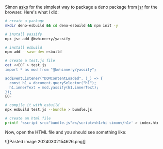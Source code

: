 Simon [asks](https://til.simonwillison.net/javascript/jsr-esbuild) for the simplest way to package a deno package from [jsr](https://jsr.io/) for the browser. Here's what I did:

```bash
# create a package
mkdir deno-esbuild && cd deno-esbuild && npm init -y

# install yassify
npx jsr add @kwhinnery/yassify

# install esbuild
npm add --save-dev esbuild

# create a test.js file
cat <<EOF > test.js
import * as mod from "@kwhinnery/yassify";

addEventListener("DOMContentLoaded", (_) => {
  const h1 = document.querySelector("h1");
  h1.innerText = mod.yassify(h1.innerText);
});
EOF

# compile it with esbuild
npx esbuild test.js --bundle > bundle.js

# create an html file
printf '<script src="bundle.js"></script><h1>hi simon</h1>' > index.html
```

Now, open the HTML file and you should see something like:

![[Pasted image 20240302154626.png]]
